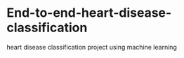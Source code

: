 # End-to-end-heart-disease-classification
heart disease classification project using machine learning
